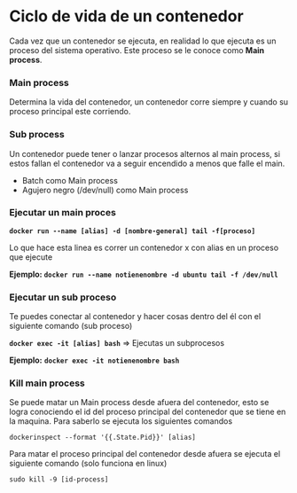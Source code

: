 # Ciclo de vida de un contenedor

Cada vez que un contenedor se ejecuta, en realidad lo que ejecuta es un proceso del sistema operativo. Este proceso se le conoce como **Main process**.

### **Main process**

Determina la vida del contenedor, un contenedor corre siempre y cuando su proceso principal este corriendo.

### **Sub process**

Un contenedor puede tener o lanzar procesos alternos al main process, si estos fallan el contenedor va a seguir encendido a menos que falle el main.

- Batch como Main process
- Agujero negro (/dev/null) como Main process

### Ejecutar un main proces

**`docker run --name [alias] -d [nombre-general] tail -f[proceso]`**

Lo que hace esta linea es correr un contenedor x con alias en un proceso que ejecute

**Ejemplo: `docker run --name notienenombre -d ubuntu tail -f /dev/null`**

### Ejecutar un sub proceso

Te puedes conectar al contenedor y hacer cosas dentro del él con el siguiente comando (sub proceso)

**`docker exec -it [alias] bash`** ⇒ Ejecutas un subprocesos

**Ejemplo:**  **`docker exec -it notienenombre bash`**

### Kill main process

Se puede matar un Main process desde afuera del contenedor, esto se logra conociendo el id del proceso principal del contenedor que se tiene en la maquina. Para saberlo se ejecuta los siguientes comandos

`dockerinspect --format '{{.State.Pid}}' [alias]`

Para matar el proceso principal del contenedor desde afuera se ejecuta el siguiente comando (solo funciona en linux)

`sudo kill -9 [id-process]`

